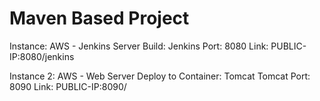 # Maven Based Project

Instance: AWS - Jenkins Server
Build: Jenkins
Port: 8080
Link: PUBLIC-IP:8080/jenkins

Instance 2: AWS - Web Server
Deploy to Container: Tomcat
Tomcat Port: 8090
Link: PUBLIC-IP:8090/
